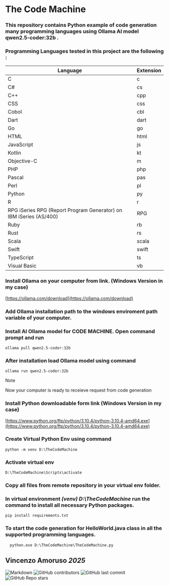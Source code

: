 # The Code Machine

### This repository contains Python example of code generation many programming languages using Ollama AI model **qwen2.5-coder:32b** .
### Programming Languages tested in this project are the following :  

| Language  | Extension |
| ------------- | ------------- |
| C | c |
| C# | cs |
| C++ | cpp |
| CSS | css |
| Cobol | cbl| 
| Dart | dart |
| Go | go |
| HTML | html |
| JavaScript | js |
| Kotlin | kt |
| Objective-C | m |
| PHP | php |
| Pascal | pas |
| Perl | pl |
| Python | py |
| R | r |
| RPG iSeries RPG (Report Program Generator) on IBM iSeries (AS/400) | RPG |
| Ruby | rb |
| Rust | rs |
| Scala | scala |
| Swift | swift |
| TypeScript | ts |
| Visual Basic | vb |

### Install Ollama on your computer from link. (Windows Version in my case) 
[https://ollama.com/download](https://ollama.com/download)

### Add Ollama installation path to the windows enviroment **path** variable of your computer. 

### Install AI Ollama model for CODE MACHINE. Open command prompt and run 
    ollama pull qwen2.5-coder:32b

### After installation load Ollama model using command 
    ollama run qwen2.5-coder:32b

> [!NOTE]
> Now your computer is ready to receieve request from code generation 

### Install Python downloadable form link  (Windows Version in my case) 
[https://www.python.org/ftp/python/3.10.4/python-3.10.4-amd64.exe](https://www.python.org/ftp/python/3.10.4/python-3.10.4-amd64.exe)

### Create Virtual Python Env using command
    python -m venv D:\TheCodeMachine

### Activate virtual env 
    D:\TheCodeMachine\Scripts\activate 

### Copy all files from remote repository in your virtual env folder. 
    
### In virtual environment *(venv) D:\TheCodeMachine*  run the command to install all necessary Python packages.
    pip install requirements.txt 

### To start the code generation for HelloWorld.java class in all the supported programming languages.
````Shell
  python.exe D:\TheCodeMachine\TheCodeMachine.py
````
<h2 align="left">Vincenzo Amoruso <cite>2025</cite></h2>

![Markdown](https://img.shields.io/badge/markdown-%23000000.svg?style=flat=markdown&logoColor=white) ![GitHub contributors](https://img.shields.io/github/contributors/vamoruso/TheCodeMachine?style=flat) ![GitHub last commit](https://img.shields.io/github/last-commit/vamoruso/TheCodeMachine?style=flat)  ![GitHub Repo stars](https://img.shields.io/github/stars/vamoruso/TheCodeMachine?style=social)  
